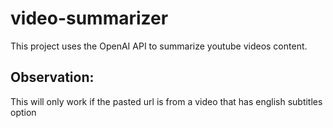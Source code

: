 # video-summarizer
This project uses the OpenAI API to summarize youtube videos content.

## Observation:
This will only work if the pasted url is from a video that has english subtitles option